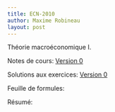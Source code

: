 ```yaml
---
title: ECN-2010
author: Maxime Robineau
layout: post
---
```

Théorie macroéconomique I.

Notes de cours: [Version 0](https://github.com/maximerobineau/cours_ulaval/raw/master/ECN-2010/notes_de_cours/notes_ecn2010.pdf)

Solutions aux exercices: [Version 0](https://github.com/maximerobineau/cours_ulaval/raw/master/ECN-2010/exercices/exercices_ecn2010.pdf)

Feuille de formules:

Résumé:
